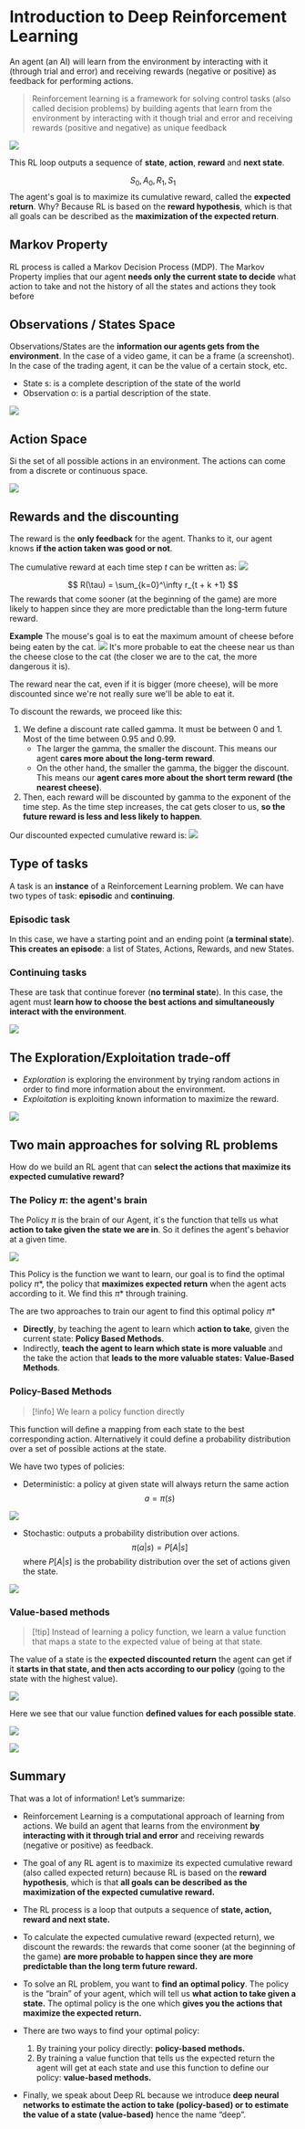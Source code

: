 
# Introduction to Deep Reinforcement Learning

An agent (an AI) will learn from the environment by interacting with it (through trial and error) and receiving rewards (negative or positive) as feedback for performing actions.

> Reinforcement learning is a framework for solving control tasks (also called decision problems) by building agents that learn from the environment by interacting with it though trial and error and receiving rewards (positive and negative) as unique feedback


![](https://huggingface.co/datasets/huggingface-deep-rl-course/course-images/resolve/main/en/unit1/RL_process.jpg)

This RL loop outputs a sequence of **state**, **action**, **reward** and **next state**.

$$
S_0 , A_0, R_1, S_1
$$
The agent's goal is to maximize its cumulative reward, called the **expected return**.
Why? Because RL is based on the **reward hypothesis**, which is that all goals can be described as the **maximization of the expected return**.


## Markov Property
RL process is called a Markov Decision Process (MDP).
The Markov Property implies that our agent **needs only the current state to decide** what action to take and not the history of all the states and actions they took before

## Observations / States Space
Observations/States are the **information our agents gets from the environment**. In the case of a video game, it can be a frame (a screenshot). In the case of the trading agent, it can be the value of a certain stock, etc.
- State s: is a complete description of the state of the world
- Observation o: is a partial description of the state.

![](https://huggingface.co/datasets/huggingface-deep-rl-course/course-images/resolve/main/en/unit1/obs_space_recap.jpg)

## Action Space

Si the set of all possible actions in an environment. The actions can come from a discrete or continuous space.

![](https://huggingface.co/datasets/huggingface-deep-rl-course/course-images/resolve/main/en/unit1/action_space.jpg)

## Rewards and the discounting
The reward is the **only feedback** for the agent. Thanks to it, our agent knows **if the action taken was good or not**.

The cumulative reward at each time step $t$ can be written as:
![](https://huggingface.co/datasets/huggingface-deep-rl-course/course-images/resolve/main/en/unit1/rewards_1.jpg)

$$
R(\tau) = \sum_{k=0}^\infty r_{t + k +1}
$$
The rewards that come sooner (at the beginning of the game) are more likely to happen since they are more predictable than the long-term future reward.

**Example**
The mouse's goal is to eat the maximum amount of cheese before being eaten by the cat.
![](https://huggingface.co/datasets/huggingface-deep-rl-course/course-images/resolve/main/en/unit1/rewards_3.jpg)
It's more probable to eat the cheese near us than the cheese close to the cat (the closer we are to the cat, the more dangerous it is).

The reward near the cat, even if it is bigger (more cheese), will be more discounted since we're not really sure we'll be able to eat it.

To discount the rewards, we proceed like this:

1. We define a discount rate called gamma. It must be between 0 and 1. Most of the time between 0.95 and 0.99.
	- The larger the gamma, the smaller the discount. This means our agent **cares more about the long-term reward**.
	- On the other hand, the smaller the gamma, the bigger the discount. This means our **agent cares more about the short term reward (the nearest cheese)**.
2. Then, each reward will be discounted by gamma to the exponent of the time step. As the time step increases, the cat gets closer to us, **so the future reward is less and less likely to happen**.

Our discounted expected cumulative reward is:
![](https://huggingface.co/datasets/huggingface-deep-rl-course/course-images/resolve/main/en/unit1/rewards_4.jpg)

## Type of tasks

A task is an **instance** of a Reinforcement Learning problem. We can have two types of task: **episodic** and **continuing**.

### Episodic task
In this case, we have a starting point and an ending point (**a terminal state**). **This creates an episode**: a list of States, Actions, Rewards, and new States.

### Continuing tasks
These are task that continue forever (**no terminal state**). In this case, the agent must **learn how to choose the best actions and simultaneously interact with the environment**.

![](https://huggingface.co/datasets/huggingface-deep-rl-course/course-images/resolve/main/en/unit1/tasks.jpg)

## The Exploration/Exploitation trade-off

- *Exploration* is exploring the environment by trying random actions in order to find more information about the environment.
- *Exploitation* is exploiting known information to maximize the reward.

![](https://huggingface.co/datasets/huggingface-deep-rl-course/course-images/resolve/main/en/unit1/expexpltradeoff.jpg)


## Two main approaches for solving RL problems
How do we build an RL agent that can **select the actions that maximize its expected cumulative reward?**

### The Policy $\pi$: the agent's brain
The Policy $\pi$ is the brain of our Agent, it´s the function that tells us what **action to take given the state we are in**. So it defines the agent's behavior at a given time.

![](https://huggingface.co/datasets/huggingface-deep-rl-course/course-images/resolve/main/en/unit1/policy_1.jpg)

This Policy is the function we want to learn, our goal is to find the optimal policy $\pi$\*, the policy that **maximizes expected return** when the agent acts according to it. We find this $\pi$\* through training.

The are two approaches to train our agent to find this optimal policy $\pi$\*
- **Directly**, by teaching the agent to learn which **action to take**, given the current state: **Policy Based Methods**.
- Indirectly, **teach the agent to learn which state is more valuable** and the take the action that **leads to the more valuable states: Value-Based Methods**.

### Policy-Based Methods

>[!info] We learn a policy function directly

This function will define a mapping from each state to the best corresponding action. Alternatively it could define a probability distribution over a set of possible actions at the state.

We have two types of policies:
- Deterministic: a policy at given state will always return the same action
$$ a = \pi(s) $$

![](https://huggingface.co/datasets/huggingface-deep-rl-course/course-images/resolve/main/en/unit1/pbm_1.jpg)

- Stochastic: outputs a probability distribution over actions.
$$  \pi(a | s) = P[A | s]$$
	where $P[A | s]$ is the probability distribution over the set of actions given the state.

![](https://huggingface.co/datasets/huggingface-deep-rl-course/course-images/resolve/main/en/unit1/pbm_2.jpg)

### Value-based methods

>[!tip] Instead of learning a policy function, we learn a value function that maps a state to the expected value of being at that state.

The value of a state is the **expected discounted return** the agent can get if it **starts in that state, and then acts according to our policy** (going to the state with the highest value).

![](https://huggingface.co/datasets/huggingface-deep-rl-course/course-images/resolve/main/en/unit1/value_1.jpg)

Here we see that our value function **defined values for each possible state**.

![](https://huggingface.co/datasets/huggingface-deep-rl-course/course-images/resolve/main/en/unit1/vbm_1.jpg)

![](https://huggingface.co/datasets/huggingface-deep-rl-course/course-images/resolve/main/en/unit1/vbm_2.jpg)

## Summary
That was a lot of information! Let’s summarize:

- Reinforcement Learning is a computational approach of learning from actions. We build an agent that learns from the environment **by interacting with it through trial and error** and receiving rewards (negative or positive) as feedback.
    
- The goal of any RL agent is to maximize its expected cumulative reward (also called expected return) because RL is based on the **reward hypothesis**, which is that **all goals can be described as the maximization of the expected cumulative reward.**
    
- The RL process is a loop that outputs a sequence of **state, action, reward and next state.**
    
- To calculate the expected cumulative reward (expected return), we discount the rewards: the rewards that come sooner (at the beginning of the game) **are more probable to happen since they are more predictable than the long term future reward.**
    
- To solve an RL problem, you want to **find an optimal policy**. The policy is the “brain” of your agent, which will tell us **what action to take given a state.** The optimal policy is the one which **gives you the actions that maximize the expected return.**
    
- There are two ways to find your optimal policy:
    
    1. By training your policy directly: **policy-based methods.**
    2. By training a value function that tells us the expected return the agent will get at each state and use this function to define our policy: **value-based methods.**
- Finally, we speak about Deep RL because we introduce **deep neural networks to estimate the action to take (policy-based) or to estimate the value of a state (value-based)** hence the name “deep”.